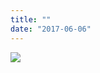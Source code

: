 ```yaml
---
title: ""
date: "2017-06-06"
---
```


[![](https://gilcreque.files.wordpress.com/2017/06/img_7580.jpg)](https://gilcreque.files.wordpress.com/2017/06/img_7580.jpg)
